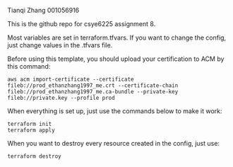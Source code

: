 Tianqi Zhang 001056916

This is the github repo for csye6225 assignment 8.

Most variables are set in terraform.tfvars. If you want to change the config, just 
change values in the .tfvars file.

Before using this template, you should upload your certification to ACM by this command:
```
aws acm import-certificate --certificate fileb://prod_ethanzhang1997_me.crt --certificate-chain fileb://prod_ethanzhang1997_me.ca-bundle --private-key fileb://private.key --profile prod
```

When everything is set up, just use the commands below to make it work:
```
terraform init
terraform apply
```

When you want to destroy every resource created in the config, just use:
```
terraform destroy
```



